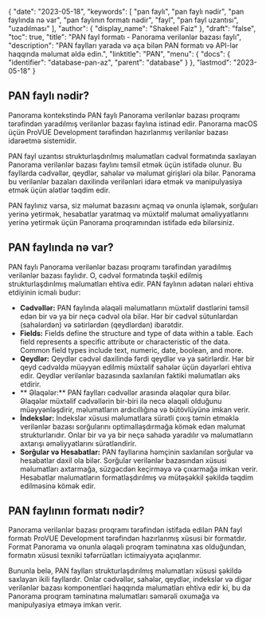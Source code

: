 {
  "date": "2023-05-18",
  "keywords": [
"pan faylı",
"pan faylı nədir",
"pan faylında nə var",
"pan faylının formatı nədir",
"fayl",
"pan fayl uzantısı",
"uzadılması"
],
  "author": {
    "display_name": "Shakeel Faiz"
},
  "draft": "false",
  "toc": true,
  "title": "PAN fayl formatı - Panorama verilənlər bazası faylı",
  "description": "PAN faylları yarada və aça bilən PAN formatı və API-lər haqqında məlumat əldə edin.",
  "linktitle": "PAN",
  "menu": {
    "docs": {
      "identifier": "database-pan-az",
      "parent": "database"
}
},
  "lastmod": "2023-05-18"
}

## PAN faylı nədir?

Panorama kontekstində PAN faylı Panorama verilənlər bazası proqramı tərəfindən yaradılmış verilənlər bazası faylına istinad edir. Panorama macOS üçün ProVUE Development tərəfindən hazırlanmış verilənlər bazası idarəetmə sistemidir.

PAN fayl uzantısı strukturlaşdırılmış məlumatları cədvəl formatında saxlayan Panorama verilənlər bazası faylını təmsil etmək üçün istifadə olunur. Bu fayllarda cədvəllər, qeydlər, sahələr və məlumat girişləri ola bilər. Panorama bu verilənlər bazaları daxilində verilənləri idarə etmək və manipulyasiya etmək üçün alətlər təqdim edir.

PAN faylınız varsa, siz məlumat bazasını açmaq və onunla işləmək, sorğuları yerinə yetirmək, hesabatlar yaratmaq və müxtəlif məlumat əməliyyatlarını yerinə yetirmək üçün Panorama proqramından istifadə edə bilərsiniz.

## PAN faylında nə var?

PAN faylı Panorama verilənlər bazası proqramı tərəfindən yaradılmış verilənlər bazası faylıdır. O, cədvəl formatında təşkil edilmiş strukturlaşdırılmış məlumatları ehtiva edir. PAN faylının adətən nələri ehtiva etdiyinin icmalı budur:

- **Cədvəllər:** PAN faylında əlaqəli məlumatların müxtəlif dəstlərini təmsil edən bir və ya bir neçə cədvəl ola bilər. Hər bir cədvəl sütunlardan (sahələrdən) və sətirlərdən (qeydlərdən) ibarətdir.
- **Fields:** Fields define the structure and type of data within a table. Each field represents a specific attribute or characteristic of the data. Common field types include text, numeric, date, boolean, and more.
- **Qeydlər:** Qeydlər cədvəl daxilində fərdi qeydlər və ya sətirlərdir. Hər bir qeyd cədvəldə müəyyən edilmiş müxtəlif sahələr üçün dəyərləri ehtiva edir. Qeydlər verilənlər bazasında saxlanılan faktiki məlumatları əks etdirir.
- ** Əlaqələr:** PAN faylları cədvəllər arasında əlaqələr qura bilər. Əlaqələr müxtəlif cədvəllərin bir-biri ilə necə əlaqəli olduğunu müəyyənləşdirir, məlumatların ardıcıllığına və bütövlüyünə imkan verir.
- **İndekslər:** İndekslər xüsusi məlumatlara sürətli çıxış təmin etməklə verilənlər bazası sorğularını optimallaşdırmağa kömək edən məlumat strukturlarıdır. Onlar bir və ya bir neçə sahədə yaradılır və məlumatların axtarışı əməliyyatlarını sürətləndirir.
- **Sorğular və Hesabatlar:** PAN fayllarına həmçinin saxlanılan sorğular və hesabatlar daxil ola bilər. Sorğular verilənlər bazasından xüsusi məlumatları axtarmağa, süzgəcdən keçirməyə və çıxarmağa imkan verir. Hesabatlar məlumatların formatlaşdırılmış və mütəşəkkil şəkildə təqdim edilməsinə kömək edir.

## PAN faylının formatı nədir?

Panorama verilənlər bazası proqramı tərəfindən istifadə edilən PAN fayl formatı ProVUE Development tərəfindən hazırlanmış xüsusi bir formatdır. Format Panorama və onunla əlaqəli proqram təminatına xas olduğundan, formatın xüsusi texniki təfərrüatları ictimaiyyətə açıqlanmır.

Bununla belə, PAN faylları strukturlaşdırılmış məlumatları xüsusi şəkildə saxlayan ikili fayllardır. Onlar cədvəllər, sahələr, qeydlər, indekslər və digər verilənlər bazası komponentləri haqqında məlumatları ehtiva edir ki, bu da Panorama proqram təminatına məlumatları səmərəli oxumağa və manipulyasiya etməyə imkan verir.

